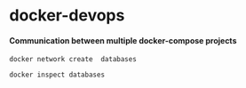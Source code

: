 # docker-devops

#### Communication between multiple docker-compose projects

    docker network create  databases

    docker inspect databases

